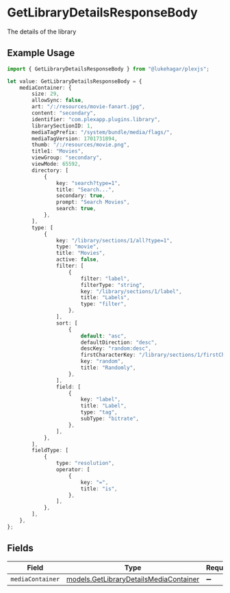 # GetLibraryDetailsResponseBody

The details of the library

## Example Usage

```typescript
import { GetLibraryDetailsResponseBody } from "@lukehagar/plexjs";

let value: GetLibraryDetailsResponseBody = {
    mediaContainer: {
        size: 29,
        allowSync: false,
        art: "/:/resources/movie-fanart.jpg",
        content: "secondary",
        identifier: "com.plexapp.plugins.library",
        librarySectionID: 1,
        mediaTagPrefix: "/system/bundle/media/flags/",
        mediaTagVersion: 1701731894,
        thumb: "/:/resources/movie.png",
        title1: "Movies",
        viewGroup: "secondary",
        viewMode: 65592,
        directory: [
            {
                key: "search?type=1",
                title: "Search...",
                secondary: true,
                prompt: "Search Movies",
                search: true,
            },
        ],
        type: [
            {
                key: "/library/sections/1/all?type=1",
                type: "movie",
                title: "Movies",
                active: false,
                filter: [
                    {
                        filter: "label",
                        filterType: "string",
                        key: "/library/sections/1/label",
                        title: "Labels",
                        type: "filter",
                    },
                ],
                sort: [
                    {
                        default: "asc",
                        defaultDirection: "desc",
                        descKey: "random:desc",
                        firstCharacterKey: "/library/sections/1/firstCharacter",
                        key: "random",
                        title: "Randomly",
                    },
                ],
                field: [
                    {
                        key: "label",
                        title: "Label",
                        type: "tag",
                        subType: "bitrate",
                    },
                ],
            },
        ],
        fieldType: [
            {
                type: "resolution",
                operator: [
                    {
                        key: "=",
                        title: "is",
                    },
                ],
            },
        ],
    },
};
```

## Fields

| Field                                                                                  | Type                                                                                   | Required                                                                               | Description                                                                            |
| -------------------------------------------------------------------------------------- | -------------------------------------------------------------------------------------- | -------------------------------------------------------------------------------------- | -------------------------------------------------------------------------------------- |
| `mediaContainer`                                                                       | [models.GetLibraryDetailsMediaContainer](../models/getlibrarydetailsmediacontainer.md) | :heavy_minus_sign:                                                                     | N/A                                                                                    |